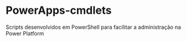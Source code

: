 # PowerApps-cmdlets
Scripts desenvolvidos em PowerShell para facilitar a administração na Power Platform

